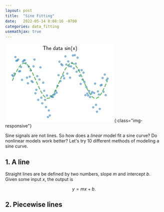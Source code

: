 ```yaml
---
layout: post
title:  "Sine Fitting"
date:   2022-05-14 8:08:16 -0700
categories: data_fitting
usemathjax: true
---
```


![Sine curve sampled with noise.](/img/fitting/sine_data.png){:class="img-responsive"}

Sine signals are not lines. So how does a *linear* model fit a sine curve? Do nonlinear models work better? Let's try 10 different methods of modeling a sine curve.

## 1. A line

Straight lines are be defined by two numbers, slope $m$ and intercept $b$. Given some input $x$, the output is

$$
y = mx + b.
$$

## 2. Piecewise lines
